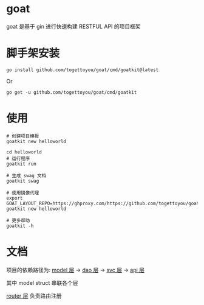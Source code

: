 # goat

goat 是基于 gin 进行快速构建 RESTFUL API 的项目框架

# 脚手架安装

```shell
go install github.com/togettoyou/goat/cmd/goatkit@latest
```

Or

```shell
go get -u github.com/togettoyou/goat/cmd/goatkit
```

# 使用

```
# 创建项目模板
goatkit new helloworld

cd helloworld
# 运行程序
goatkit run

# 生成 swag 文档
goatkit swag

# 使用镜像代理
export GOAT_LAYOUT_REPO=https://ghproxy.com/https://github.com/togettoyou/goat.git
goatkit new helloworld

# 更多帮助
goatkit -h
```

# 文档

项目的依赖路径为: [model 层](internal/model/README.md) -> [dao 层](internal/dao/README.md) -> [svc 层](internal/svc/README.md)
-> [api 层](internal/api/README.md)

其中 model struct 串联各个层

[router 层](internal/server/router/README.md) 负责路由注册
